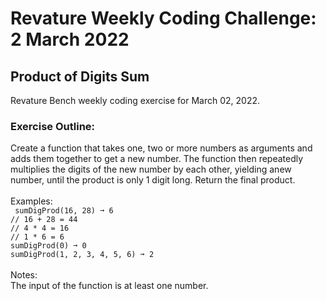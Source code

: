# Revature Weekly Coding Challenge: 2 March 2022
## Product of Digits Sum
Revature Bench weekly coding exercise for March 02, 2022.

### Exercise Outline:
Create a function that takes one, two or more numbers as arguments and adds them together to get a new number. The function then repeatedly multiplies the digits of the new number by each other, yielding anew number, until the product is only 1 digit long. Return the final product.
<br>
<br>Examples:
<br><code> sumDigProd(16, 28) ➞ 6</code>
<br><code>// 16 + 28 = 44 </code>
<br><code>// 4 * 4 = 16</code>
<br><code>// 1 * 6 = 6</code>
<br><code>sumDigProd(0) ➞ 0</code>
<br><code>sumDigProd(1, 2, 3, 4, 5, 6) ➞ 2</code>
<br>
<br>Notes:
<br>The input of the function is at least one number.
